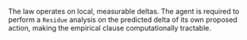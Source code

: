 The law operates on local, measurable deltas. The agent is required to perform a `Residue` analysis on the predicted delta of its own proposed action, making the empirical clause computationally tractable.